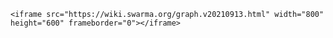     <iframe src="https://wiki.swarma.org/graph.v20210913.html" width="800" height="600" frameborder="0"></iframe>
